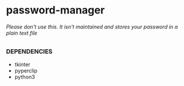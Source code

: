 # password-manager
###### Please don't use this. It isn't maintained and stores your password in a plain text file
### DEPENDENCIES
- tkinter
- pyperclip
- python3
